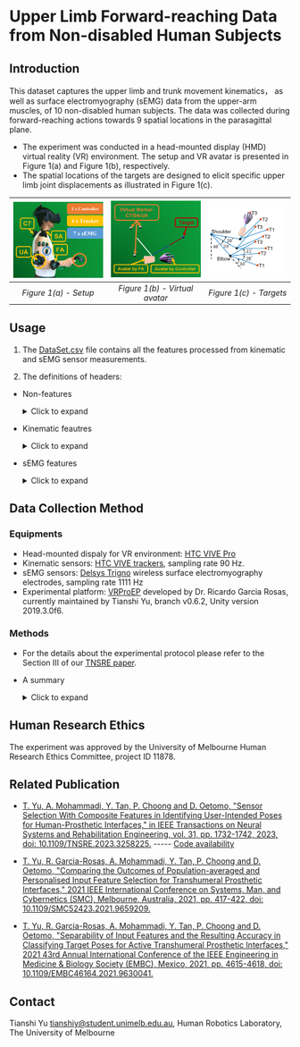 # Upper Limb Forward-reaching Data from Non-disabled Human Subjects

## Introduction
This dataset captures the upper limb and trunk movement kinematics， as well as surface electromyography (sEMG) data from the upper-arm muscles, of 10 non-disabled human subjects. The data was collected during forward-reaching actions towards 9 spatial locations in the parasagittal plane.

* The experiment was conducted in a head-mounted display (HMD) virtual reality (VR) environment. The setup and VR avatar is presented in Figure 1(a) and Figure 1(b), respectively.
* The spatial locations of the targets are designed to elicit specific upper limb joint displacements as illustrated in Figure 1(c). 


| <img src="./Figures/setup.png"  width="200" > | <img src="./Figures/avatar.png"  width="200" >| <img src="./Figures/targets.png"  width="170" >|
|:--:| :--:| :--:|
| *Figure 1(a) - Setup* | *Figure 1(b) - Virtual avatar*| *Figure 1(c) - Targets*|



## Usage
1. The [DataSet.csv](DataSet.csv) file contains all the features processed from kinematic and sEMG sensor measurements.

2. The definitions of headers:
* Non-features
    <details>
    <summary>Click to expand</summary>

    | Header        | Description   | 
    | ------------- |-------------|
    | Subject       | Subject number from 1 to 10|
    | Loc           | Label of 3 elbow poses from 0 to 2|
    | LocO          | Label of 9 spatial locations from 0 to 8|
    | Iteration     | Iteration number of the movement from 1 to 90|
    </details>

    
* Kinematic feautres

    <details>
    <summary>Click to expand</summary>

    | Header        | Description   | 
    | ------------- |-------------|
    | Sfe & dSfe    | Shoulder flexion/extension pose (deg) and velocity (deg/s)|
    | Saa & dSaa    | Shoulder adduction/abduction pose (deg) and velocity (deg/s)|
    | Scde & dScde  | Scapular depression/elevation dispalcement (m) and velocity (m/s)|
    | Scpr & dScpr  | Scapular protraction/retraction dispalcement (m) and velocity (m/s)|
    | Tfe & dTfe    | Trunk flexion/extension pose (deg) and velocity (deg/s)|
    | Tb & dTb      | Trunk left/right bending pose (deg) and velocity (deg/s) |
    | Efe           | Elbow flexion/extension pose (deg) |
    </details>

* sEMG features

    <details>
    <summary>Click to expand</summary>

    sEMG header names follow the format: [muscle]_[feature]

    | Muscle Header        | Description   | 
    | ------------- |-------------|
    | BSH           | Biceps brachii short head |
    | BLH           | Biceps brachii long head |
    | TLAH          | Triceps brachii lateral head|
    | TLH           | Triceps brachii long head |
    | DA            | Anterior deltoid |
    | DM            | Middle deltoid |
    | DP            | Posterior deltoid |

    | Feature Header        | Description   |
    | ------------- |-------------|
    | MAV           | Mean absolute value |
    | RMS           | Root mean square |
    | WL            | Wavelength    |
    | ZC            | Zero crossing |
    | SC            | Slope sign change |
    </details>

## Data Collection Method
### Equipments
*  Head-mounted dispaly for VR environment: [HTC VIVE Pro](https://www.vive.com/au/product/vive-pro-full-kit/)
*  Kinematic sensors: [HTC VIVE trackers](https://www.vive.com/au/accessory/tracker3/), sampling rate 90 Hz.
*  sEMG sensors: [Delsys Trigno](https://delsys.com/trigno/) wireless surface electromyography electrodes, sampling rate 1111 Hz
*  Experimental platform: [VRProEP](https://github.com/UniMelbHumanRoboticsLab/VRProEP.git) developed by Dr. Ricardo Garcia Rosas, currently maintained by Tianshi Yu, branch v0.6.2, Unity version 2019.3.0f6.

### Methods
* For the details about the experimental protocol please refer to the Section III of our [TNSRE paper](https://ieeexplore.ieee.org/document/10073539).
* A summary 
    <details>
    <summary>Click to expand</summary>

    - The sEMG features are extracted using a moving window of 200 ms with a 100 ms overlap.
    - The joint poses are determined based on the orientation readings of the trackers and downsampled to 10 Hz using the same moving window.
    - The joint velocities are obtained by differentiating the poses and also downsampled to 10 Hz.
    </details>

## Human Research Ethics
The experiment was approved by the University of Melbourne Human Research Ethics Committee, project ID 11878.


## Related Publication
* [T. Yu, A. Mohammadi, Y. Tan, P. Choong and D. Oetomo, "Sensor Selection With Composite Features in Identifying User-Intended Poses for Human-Prosthetic Interfaces," in IEEE Transactions on Neural Systems and Rehabilitation Engineering, vol. 31, pp. 1732-1742, 2023, doi: 10.1109/TNSRE.2023.3258225.](https://ieeexplore.ieee.org/document/10073539)  ----- [Code availability]()

* [T. Yu, R. Garcia-Rosas, A. Mohammadi, Y. Tan, P. Choong and D. Oetomo, "Comparing the Outcomes of Population-averaged and Personalised Input Feature Selection for Transhumeral Prosthetic Interfaces," 2021 IEEE International Conference on Systems, Man, and Cybernetics (SMC), Melbourne, Australia, 2021, pp. 417-422, doi: 10.1109/SMC52423.2021.9659209.](https://ieeexplore.ieee.org/abstract/document/9659209)

* [T. Yu, R. Garcia-Rosas, A. Mohammadi, Y. Tan, P. Choong and D. Oetomo, "Separability of Input Features and the Resulting Accuracy in Classifying Target Poses for Active Transhumeral Prosthetic Interfaces," 2021 43rd Annual International Conference of the IEEE Engineering in Medicine & Biology Society (EMBC), Mexico, 2021, pp. 4615-4618, doi: 10.1109/EMBC46164.2021.9630041.](https://ieeexplore.ieee.org/abstract/document/9630041)


## Contact
Tianshi Yu tianshiy@student.unimelb.edu.au, Human Robotics Laboratory, The University of Melbourne


